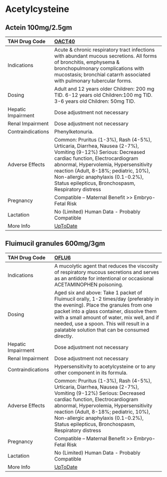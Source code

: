 # Acetylcysteine

## Actein 100mg/2.5gm

| TAH Drug Code      | [OACT40](https://www.tahsda.org.tw/drugs/hissearch.php?drug_code=OACT40)                                                                                                                                                                                                                                                        |
|:-------------------|:--------------------------------------------------------------------------------------------------------------------------------------------------------------------------------------------------------------------------------------------------------------------------------------------------------------------------------|
| Indications        | Acute & chronic respiratory tract infections with abundant mucous secretions. All forms of bronchitis, emphysema & bronchopulmonary complications with mucostasis; bronchial catarrh associated with pulmonary tubercular forms.                                                                                                |
| Dosing             | Adult and 12 years older Children: 200 mg TID. 6-12 years old Children:100 mg TID. 3-6 years old Children: 50mg TID.                                                                                                                                                                                                            |
| Hepatic Impairment | Dose adjustment not necessary                                                                                                                                                                                                                                                                                                   |
| Renal Impairment   | Dose adjustment not necessary                                                                                                                                                                                                                                                                                                   |
| Contraindications  | Phenylketonuria.                                                                                                                                                                                                                                                                                                                |
| Adverse Effects    | Common: Pruritus (1-3%), Rash (4-5%), Urticaria, Diarrhea, Nausea (2-7%), Vomiting (9-12%) Serious: Decreased cardiac function, Electrocardiogram abnormal, Hypervolemia, Hypersensitivity reaction (Adult, 8-18%; pediatric, 10%), Non-allergic anaphylaxis (0.1-0.2%), Status epilepticus, Bronchospasm, Respiratory distress |
| Pregnancy          | Compatible – Maternal Benefit >> Embryo-Fetal Risk                                                                                                                                                                                                                                                                              |
| Lactation          | No (Limited) Human Data - Probably Compatible                                                                                                                                                                                                                                                                                   |
| More Info          | [UpToDate](https://www.uptodate.com/contents/acetylcysteine-drug-information)                                                                                                                                                                                                                                                   |

## Fluimucil granules 600mg/3gm

| TAH Drug Code      | [OFLU6](https://www.tahsda.org.tw/drugs/hissearch.php?drug_code=OFLU6)                                                                                                                                                                                                                                                          |
|:-------------------|:--------------------------------------------------------------------------------------------------------------------------------------------------------------------------------------------------------------------------------------------------------------------------------------------------------------------------------|
| Indications        | A mucolytic agent that reduces the viscosity of respiratory mucous secretions and serves as an antidote for intentional or occasional ACETAMINOPHEN poisoning.                                                                                                                                                                  |
| Dosing             | Aged six and above: Take 1 packet of Fluimucil orally, 1-2 times/day (preferably in the evening). Place the granules from one packet into a glass container, dissolve them with a small amount of water, mix well, and if needed, use a spoon. This will result in a palatable solution that can be consumed directly.          |
| Hepatic Impairment | Dose adjustment not necessary                                                                                                                                                                                                                                                                                                   |
| Renal Impairment   | Dose adjustment not necessary                                                                                                                                                                                                                                                                                                   |
| Contraindications  | Hypersensitivity to acetylcysteine or to any other component in its formula.                                                                                                                                                                                                                                                    |
| Adverse Effects    | Common: Pruritus (1-3%), Rash (4-5%), Urticaria, Diarrhea, Nausea (2-7%), Vomiting (9-12%) Serious: Decreased cardiac function, Electrocardiogram abnormal, Hypervolemia, Hypersensitivity reaction (Adult, 8-18%; pediatric, 10%), Non-allergic anaphylaxis (0.1-0.2%), Status epilepticus, Bronchospasm, Respiratory distress |
| Pregnancy          | Compatible – Maternal Benefit >> Embryo-Fetal Risk                                                                                                                                                                                                                                                                              |
| Lactation          | No (Limited) Human Data - Probably Compatible                                                                                                                                                                                                                                                                                   |
| More Info          | [UpToDate](https://www.uptodate.com/contents/acetylcysteine-drug-information)                                                                                                                                                                                                                                                   |

